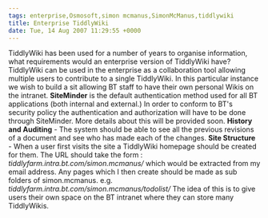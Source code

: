 ```yaml
---
tags: enterprise,Osmosoft,simon mcmanus,SimonMcManus,tiddlywiki
title: Enterprise TiddlyWiki
date: Tue, 14 Aug 2007 11:29:55 +0000
---
```

TiddlyWiki has been used for a number of years to organise information, what requirements would an enterprise version of TiddlyWiki have? TiddlyWiki can be used in the enterprise as a collaboration tool allowing multiple users to contribute to a single TiddlyWiki. In this particular instance we wish to build a sit allowing BT staff to have their own personal Wikis on the intranet. **SiteMinder** is the default authentication method used for all BT applications (both internal and external.) In order to conform to BT's security policy the authentication and authorization will have to be done through SiteMinder. More details about this will be provided soon. **History and Auditing** - The system should be able to see all the previous revisions of a document and see who has made each of the changes. **Site Structure** - When a user first visits the site a TiddlyWiki homepage should be created for them. The URL should take the form : _tiddlyfarm.intra.bt.com/simon.mcmanus/_ which would be extracted from my email address. Any pages which I then create should be made as sub folders of simon.mcmanus. e.g. _tiddlyfarm.intra.bt.com/simon.mcmanus/todolist/_ The idea of this is to give users their own space on the BT intranet where they can store many TiddlyWikis.
